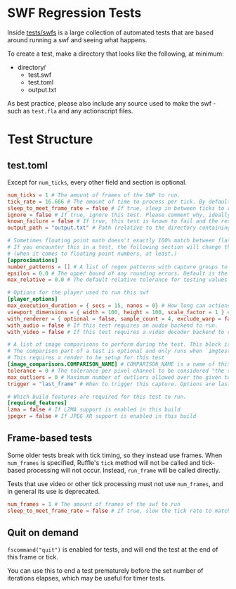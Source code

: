 # SWF Regression Tests

Inside [tests/swfs](tests/swfs) is a large collection of automated tests that are based around running a swf and seeing what happens.

To create a test, make a directory that looks like the following, at minimum:

- directory/
  - test.swf
  - test.toml
  - output.txt

As best practice, please also include any source used to make the swf - such as `test.fla` and any actionscript files.


# Test Structure
## test.toml
Except for `num_ticks`, every other field and section is optional.

```toml
num_ticks = 1 # The amount of frames of the SWF to run.
tick_rate = 16.666 # The amount of time to process per tick. By default this uses the SWF frame rate.
sleep_to_meet_frame_rate = false # If true, sleep in between ticks to run at realtime speed. Necessary for some timer tests.
ignore = false # If true, ignore this test. Please comment why, ideally link to an issue, so we know what's up
known_failure = false # If true, this test is known to fail and the result will be inverted. When the test passes in the future, it'll fail and alert that it now passes.
output_path = "output.txt" # Path (relative to the directory containing test.toml) to the expected output

# Sometimes floating point math doesn't exactly 100% match between flash and rust.
# If you encounter this in a test, the following section will change the output testing from "exact" to "approximate"
# (when it comes to floating point numbers, at least.)
[approximations]
number_patterns = [] # A list of regex patterns with capture groups to additionally treat as approximate numbers
epsilon = 0.0 # The upper bound of any rounding errors. Default is the difference between 1.0 and the next largest representable number
max_relative = 0.0 # The default relative tolerance for testing values that are far-apart. Default is the difference between 1.0 and the next largest representable number

# Options for the player used to run this swf
[player_options]
max_execution_duration = { secs = 15, nanos = 0} # How long can actionscript execute for before being forcefully stopped
viewport_dimensions = { width = 100, height = 100, scale_factor = 1 } # The size of the player. Defaults to the swfs stage size
with_renderer = { optional = false, sample_count = 4, exclude_warp = false } # If this test requires a renderer to run. Optional will enable the renderer where available.
with_audio = false # If this test requires an audio backend to run.
with_video = false # If this test requires a video decoder backend to run.

# A list of image comparisons to perform during the test. This block is repeatable infinitely, as long as each name is unique.
# The comparison part of a test is optional and only runs when `imgtests` feature is enabled
# This requires a render to be setup for this test
[image_comparisons.COMPARISON_NAME] # COMPARISON_NAME is a name of this particular image
tolerance = 0 # The tolerance per pixel channel to be considered "the same". Increase as needed with tests that aren't pixel perfect across platforms.
max_outliers = 0 # Maximum number of outliers allowed over the given tolerance levels. Increase as needed with tests that aren't pixel perfect across platforms.
trigger = "last_frame" # When to trigger this capture. Options are last_frame (default), fs_command, or a frame/tick number (1-based). Only one image may exist per frame/tick number or last_frame.

# Which build features are required for this test to run.
[required_features]
lzma = false # If LZMA support is enabled in this build
jpegxr = false # If JPEG XR support is enabled in this build
```

## Frame-based tests

Some older tests break with tick timing, so they instead use frames. When `num_frames` is specified, Ruffle's `tick` method will not be called and tick-based processing will not occur. Instead, `run_frame` will be called directly.

Tests that use video or other tick processing must not use `num_frames`, and in general its use is deprecated.

```toml
num_frames = 1 # The amount of frames of the swf to run
sleep_to_meet_frame_rate = false # If true, slow the tick rate to match the movies requested fps rate
```

## Quit on demand

`fscommand("quit")` is enabled for tests, and will end the test at the end of this frame or tick.

You can use this to end a test prematurely before the set number of iterations elapses, which may be useful for timer tests.
